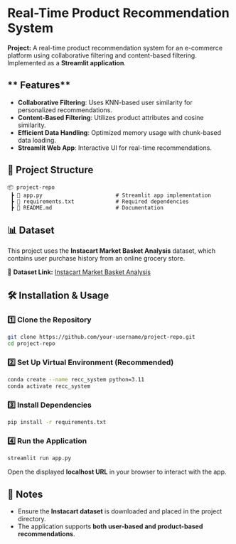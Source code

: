 # **Real-Time Product Recommendation System**  

**Project:** A real-time product recommendation system for an e-commerce platform using collaborative filtering and content-based filtering. Implemented as a **Streamlit application**.  

## ** Features**
- **Collaborative Filtering**: Uses KNN-based user similarity for personalized recommendations.  
- **Content-Based Filtering**: Utilizes product attributes and cosine similarity.  
- **Efficient Data Handling**: Optimized memory usage with chunk-based data loading.  
- **Streamlit Web App**: Interactive UI for real-time recommendations.  

## **📂 Project Structure**
```
📦 project-repo
 ┣ 📜 app.py                       # Streamlit app implementation
 ┣ 📜 requirements.txt             # Required dependencies
 ┣ 📜 README.md                    # Documentation
```

## **📊 Dataset**
This project uses the **Instacart Market Basket Analysis** dataset, which contains user purchase history from an online grocery store.  

🔗 **Dataset Link:** [Instacart Market Basket Analysis](https://www.kaggle.com/c/instacart-market-basket-analysis/data)  

## **🛠️ Installation & Usage**
### **1️⃣ Clone the Repository**
```sh
git clone https://github.com/your-username/project-repo.git
cd project-repo
```
### **2️⃣ Set Up Virtual Environment (Recommended)**
```sh
conda create --name recc_system python=3.11
conda activate recc_system
```
### **3️⃣ Install Dependencies**
```sh
pip install -r requirements.txt
```
### **4️⃣ Run the Application**
```sh
streamlit run app.py
```
Open the displayed **localhost URL** in your browser to interact with the app.

## **📝 Notes**
- Ensure the **Instacart dataset** is downloaded and placed in the project directory.  
- The application supports **both user-based and product-based recommendations**.  
